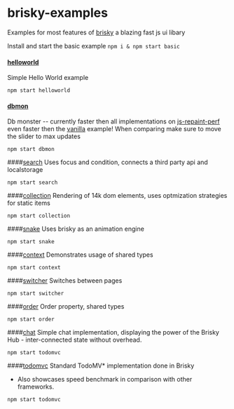 # brisky-examples
Examples for most features of [brisky](https://github.com/vigour-io/brisky) a blazing fast js ui libary

Install and start the basic example
`npm i & npm start basic`

#### [helloworld](https://github.com/vigour-io/brisky-examples/tree/master/helloworld)
Simple Hello World example

`npm start helloworld`


#### [dbmon](https://github.com/vigour-io/brisky-examples/tree/master/dbmon)
Db monster -- currently faster then all implementations on [js-repaint-perf](http://mathieuancelin.github.io/js-repaint-perfs/) even faster then the [vanilla](http://mathieuancelin.github.io/js-repaint-perfs/vanilla-optimized/) example! When comparing make sure to move the slider to max updates

`npm start dbmon`


####[search](https://github.com/vigour-io/brisky-examples/tree/master/search)
Uses focus and condition, connects a third party api and localstorage

`npm start search`


####[collection](https://github.com/vigour-io/brisky-examples/tree/master/collection)
Rendering of 14k dom elements, uses optmization strategies for static items

`npm start collection`


####[snake](https://github.com/vigour-io/brisky-examples/tree/master/snake)
Uses brisky as an animation engine

`npm start snake`


####[context](https://github.com/vigour-io/brisky-examples/tree/master/context)
Demonstrates usage of shared types

`npm start context`


####[switcher](https://github.com/vigour-io/brisky-examples/tree/master/switcher)
Switches between pages

`npm start switcher`


####[order](https://github.com/vigour-io/brisky-examples/tree/master/order)
Order property, shared types

`npm start order`


####[chat](https://github.com/vigour-io/brisky-examples/tree/master/chat)
Simple chat implementation, displaying the power of the Brisky Hub - inter-connected state without overhead.

`npm start todomvc`


####[todomvc](https://github.com/vigour-io/brisky-examples/tree/master/todomvc)
Standard TodoMV* implementation done in Brisky
- Also showcases speed benchmark in comparison with other frameworks.

`npm start todomvc`